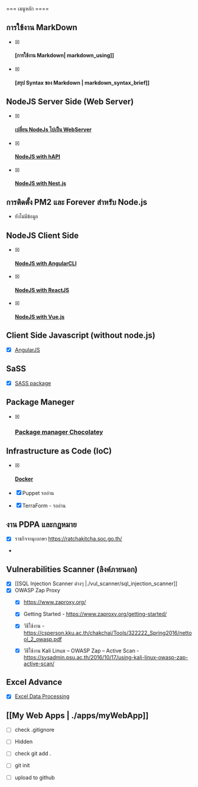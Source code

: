  
=== เมนูหลัก ====


## การใช้งาน MarkDown 
- [x] #### [การใช้งาน Markdown| markdown_using]]
- [x] #### [สรุป Syntax ของ Markdown | markdown_syntax_brief]]
  
##  NodeJS Server Side (Web Server)
- [x] #### [เปลี่ยน NodeJs ไปเป็น WebServer ](./node_server/nodejs2webserver.md)
- [x] #### [NodeJS with hAPI](./node_server/nodejs2hapi.md)
- [x] #### [NodeJS with Nest.js](./node_server/nodejs2nestjs.md)
 

## การติดตั้ง PM2 และ Forever สำหรับ Node.js
- ยังไม่มีข้อมูล

## NodeJS Client Side
- [x]  #### [NodeJS with AngularCLI](./clientside/nodejs2angularcli.md)
- [x] #### [NodeJS with ReactJS](./clientside/nodejs2reactjs.md)
- [x] #### [NodeJS with Vue.js](./clientside/nodejs2vue.md)

## Client Side Javascript (without node.js)
- [x]  [AngularJS](./clientside/angularjs.md)

##  SaSS 
  - [x] [SASS package](./css/sass.md)

## Package Maneger 
- [x] ### [Package manager Chocolatey](./packagemanger/chocolatey_pm.md)

##  Infrastructure as Code (IoC)

- [x] #### [Docker](./infra_as_code/Docker.md)
- [x] Puppet  รออ่าน 
- [x] TerraForm - รออ่าน




## งาน PDPA และกฏหมาย
- [x] ราชกิจจานุเบกษา  https://ratchakitcha.soc.go.th/
- 
## Vulnerabilities Scanner (ลิงค์ภายนอก)
- [x] [[SQL Injection Scanner ต่างๆ |./vul_scanner/sql_injection_scanner]]
- [x] OWASP Zap Proxy 
  - [x]  https://www.zaproxy.org/
  - [x]  Getting Started - https://www.zaproxy.org/getting-started/
  - [x]  วิธีใช้งาน  - https://csperson.kku.ac.th/chakchai/Tools/322222_Spring2016/nettool_2_owasp.pdf
  - [x] วิธีใช้งาน Kali Linux – OWASP Zap – Active Scan - https://sysadmin.psu.ac.th/2016/10/17/using-kali-linux-owasp-zap-active-scan/


## Excel Advance 
- [x] [Excel Data Processing](./excel/excel_with_data.md)

## [[My Web Apps | ./apps/myWebApp]]
-  [ ] check .gitignore
-  [ ] Hidden
-  [ ] check git add .
-  [ ] git init 
-  [ ] upload to github 


